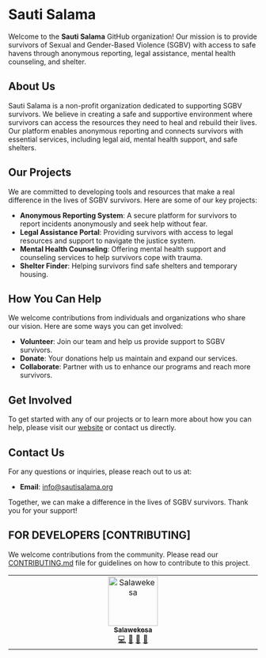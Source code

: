 
# Sauti Salama

Welcome to the **Sauti Salama** GitHub organization! Our mission is to provide survivors of Sexual and Gender-Based Violence (SGBV) with access to safe havens through anonymous reporting, legal assistance, mental health counseling, and shelter.

## About Us

Sauti Salama is a non-profit organization dedicated to supporting SGBV survivors. We believe in creating a safe and supportive environment where survivors can access the resources they need to heal and rebuild their lives. Our platform enables anonymous reporting and connects survivors with essential services, including legal aid, mental health support, and safe shelters.

## Our Projects

We are committed to developing tools and resources that make a real difference in the lives of SGBV survivors. Here are some of our key projects:

- **Anonymous Reporting System**: A secure platform for survivors to report incidents anonymously and seek help without fear.
- **Legal Assistance Portal**: Providing survivors with access to legal resources and support to navigate the justice system.
- **Mental Health Counseling**: Offering mental health support and counseling services to help survivors cope with trauma.
- **Shelter Finder**: Helping survivors find safe shelters and temporary housing.

## How You Can Help

We welcome contributions from individuals and organizations who share our vision. Here are some ways you can get involved:

- **Volunteer**: Join our team and help us provide support to SGBV survivors.
- **Donate**: Your donations help us maintain and expand our services.
- **Collaborate**: Partner with us to enhance our programs and reach more survivors.

## Get Involved

To get started with any of our projects or to learn more about how you can help, please visit our [website](https://sautisalama.org) or contact us directly.

## Contact Us

For any questions or inquiries, please reach out to us at:
- **Email**: info@sautisalama.org

Together, we can make a difference in the lives of SGBV survivors. Thank you for your support!

## FOR DEVELOPERS [CONTRIBUTING]

We welcome contributions from the community. Please read our [CONTRIBUTING.md](CONTRIBUTING.md) file for guidelines on how to contribute to this project.

<table>
  <tbody>
    <tr>
      <td align="center" valign="top" width="14.28%">
        <a href="https://github.com/salawekesa">
          <img src="https://avatars.githubusercontent.com/u/12345678?v=4?s=100" width="100px;" alt="Salawekesa"/><br />
          <sub><b>Salawekesa</b></sub>
        </a><br />
        <a href="https://github.com/your-repository/commits?author=salawekesa" title="Code">💻</a> 
        <a href="#ideas-salawekesa" title="Ideas, Planning, & Feedback">🤔</a>
        <a href="#design-salawekesa" title="Design">🎨</a> 
        <a href="#documentation-salawekesa" title="Documentation">📖</a>
      </td>
    </tr>
  </tbody>
</table>


